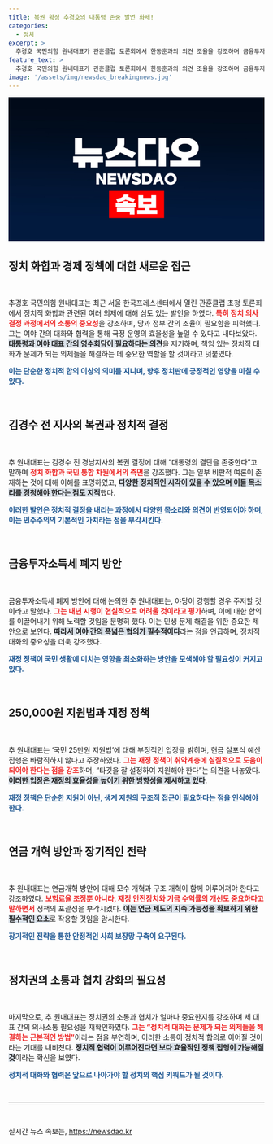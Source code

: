 ```yaml
---
title: 복권 확정 추경호의 대통령 존중 발언 화제!
categories:
  - 정치
excerpt: >
  추경호 국민의힘 원내대표가 관훈클럽 토론회에서 한동훈과의 의견 조율을 강조하며 금융투자소득세 폐지와 여야 대표 회담 필요성을 역설했다. 김경수 전 지사의 복권에 대한 대통령의 결단을 존중하는 한편, 민생 문제 해결 방식에 대해 확신을 드러내며 큰 반향을 일으킬 발언을 이어갔다.
feature_text: >
  추경호 국민의힘 원내대표가 관훈클럽 토론회에서 한동훈과의 의견 조율을 강조하며 금융투자소득세 폐지와 여야 대표 회담 필요성을 역설했다. 김경수 전 지사의 복권에 대한 대통령의 결단을 존중하는 한편, 민생 문제 해결 방식에 대해 확신을 드러내며 큰 반향을 일으킬 발언을 이어갔다.
image: '/assets/img/newsdao_breakingnews.jpg'
---
```


<p><img src="/assets/img/newsdao_breakingnews.jpg" alt="koreaapp 속보" /></p>

<h2 data-ke-size="size26">정치 화합과 경제 정책에 대한 새로운 접근</h2>

<p data-ke-size="size16">&nbsp;</p>

<p>추경호 국민의힘 원내대표는 최근 서울 한국프레스센터에서 열린 관훈클럽 초청 토론회에서 정치적 화합과 관련된 여러 의제에 대해 심도 있는 발언을 하였다. <b><span style="color: #ee2323;">특히 정치 의사 결정 과정에서의 소통의 중요성</span></b>을 강조하며, 당과 정부 간의 조율이 필요함을 피력했다. 그는 여야 간의 대화와 협력을 통해 국정 운영의 효율성을 높일 수 있다고 내다보았다. <b><span style="background-color: #21538527;">대통령과 여야 대표 간의 영수회담이 필요하다는 의견</span></b>을 제기하며, 책임 있는 정치적 대화가 문제가 되는 의제들을 해결하는 데 중요한 역할을 할 것이라고 덧붙였다. </p>

<p><b><span style="color: #1a5490;">이는 단순한 정치적 합의 이상의 의미를 지니며, 향후 정치판에 긍정적인 영향을 미칠 수 있다.</span></b></p>

<p data-ke-size="size16">&nbsp;</p>

<h2 data-ke-size="size26">김경수 전 지사의 복권과 정치적 결정</h2>

<p data-ke-size="size16">&nbsp;</p>

<p>추 원내대표는 김경수 전 경남지사의 복권 결정에 대해 “대통령의 결단을 존중한다”고 말하며 <b><span style="color: #ee2323;">정치 화합과 국민 통합 차원에서의 측면</span></b>을 강조했다. 그는 일부 비판적 여론이 존재하는 것에 대해 이해를 표명하였고, <b><span style="background-color: #21538527;">다양한 정치적인 시각이 있을 수 있으며 이들 목소리를 경청해야 한다는 점도 지적</span></b>했다. </p>

<p><b><span style="color: #1a5490;">이러한 발언은 정치적 결정을 내리는 과정에서 다양한 목소리와 의견이 반영되어야 하며, 이는 민주주의의 기본적인 가치라는 점을 부각시킨다.</span></b></p>

<p data-ke-size="size16">&nbsp;</p>

<h2 data-ke-size="size26">금융투자소득세 폐지 방안</h2>

<p data-ke-size="size16">&nbsp;</p>

<p>금융투자소득세 폐지 방안에 대해 논의한 추 원내대표는, 야당이 강행할 경우 주저할 것이라고 말했다. <b><span style="color: #ee2323;">그는 내년 시행이 현실적으로 어려울 것이라고 평가</span></b>하며, 이에 대한 합의를 이끌어내기 위해 노력할 것임을 분명히 했다. 이는 민생 문제 해결을 위한 중요한 제안으로 보인다. <b><span style="background-color: #21538527;">따라서 여야 간의 폭넓은 협의가 필수적이다</span></b>라는 점을 언급하며, 정치적 대화의 중요성을 더욱 강조했다. </p>

<p><b><span style="color: #1a5490;">재정 정책이 국민 생활에 미치는 영향을 최소화하는 방안을 모색해야 할 필요성이 커지고 있다.</span></b></p>

<p data-ke-size="size16">&nbsp;</p>

<h2 data-ke-size="size26">250,000원 지원법과 재정 정책</h2>

<p data-ke-size="size16">&nbsp;</p>

<p>추 원내대표는 ‘국민 25만원 지원법’에 대해 부정적인 입장을 밝히며, 현금 살포식 예산 집행은 바람직하지 않다고 주장하였다. <b><span style="color: #ee2323;">그는 재정 정책이 취약계층에 실질적으로 도움이 되어야 한다는 점을 강조</span></b>하며, “타깃을 잘 설정하여 지원해야 한다”는 의견을 내놓았다. <b><span style="background-color: #21538527;">이러한 입장은 재정의 효율성을 높이기 위한 방향성을 제시하고 있다</span></b>. </p>

<p><b><span style="color: #1a5490;">재정 정책은 단순한 지원이 아닌, 생계 지원의 구조적 접근이 필요하다는 점을 인식해야 한다.</span></b></p>

<p data-ke-size="size16">&nbsp;</p>

<h2 data-ke-size="size26">연금 개혁 방안과 장기적인 전략</h2>

<p data-ke-size="size16">&nbsp;</p>

<p>추 원내대표는 연금개혁 방안에 대해 모수 개혁과 구조 개혁이 함께 이루어져야 한다고 강조하였다. <b><span style="color: #ee2323;">보험료율 조정뿐 아니라, 재정 안전장치와 기금 수익률의 개선도 중요하다고 말하면서</span></b> 정책의 포괄성을 부각시켰다. <b><span style="background-color: #21538527;">이는 연금 제도의 지속 가능성을 확보하기 위한 필수적인 요소</span></b>로 작용할 것임을 암시한다. </p>

<p><b><span style="color: #1a5490;">장기적인 전략을 통한 안정적인 사회 보장망 구축이 요구된다.</span></b></p>

<p data-ke-size="size16">&nbsp;</p>

<h2 data-ke-size="size26">정치권의 소통과 협치 강화의 필요성</h2>

<p data-ke-size="size16">&nbsp;</p>

<p>마지막으로, 추 원내대표는 정치권의 소통과 협치가 얼마나 중요한지를 강조하며 세 대표 간의 의사소통 필요성을 재확인하였다. <b><span style="color: #ee2323;">그는 “정치적 대화는 문제가 되는 의제들을 해결하는 근본적인 방법”</span></b>이라는 점을 부연하며, 이러한 소통이 정치적 합의로 이어질 것이라는 기대를 내비쳤다. <b><span style="background-color: #21538527;">정치적 협력이 이루어진다면 보다 효율적인 정책 집행이 가능해질 것</span></b>이라는 확신을 보였다. </p>

<p><b><span style="color: #1a5490;">정치적 대화와 협력은 앞으로 나아가야 할 정치의 핵심 키워드가 될 것이다.</span></b></p>

<p data-ke-size="size16">&nbsp;</p>

<hr>

<p data-ke-size="size16">&nbsp;</p>
실시간 뉴스 속보는, <a href="https://newsdao.kr" rel="dofollow">https://newsdao.kr</a>


